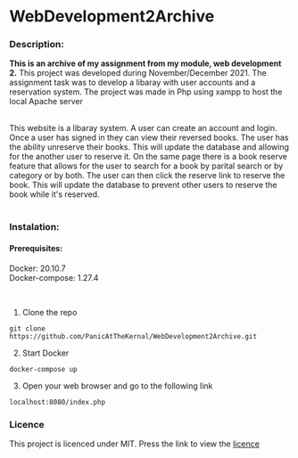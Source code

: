 # WebDevelopment2Archive

### Description:
**This is an archive of my assignment from my module, web development 2.** This project was developed during November/December 2021. The assignment task was to develop a libaray with user accounts and a reservation system. The project was made in Php using xampp to host the local Apache server <br> <br>

This website is a libaray system. A user can create an account and login. 
Once a user has signed in they can view their reversed books. The user has the ability unreserve their books. This will update the database and allowing for the another user to reserve it. On the same page there is a book reserve feature that allows for the user to search for a book by parital search or by category or by both. The user can then click the reserve link to reserve the book. This will update the database to prevent other users to reserve the book while it's reserved. 
<br>
<br>
### Instalation:
#### Prerequisites: 
Docker: 20.10.7 <br>
Docker-compose: 1.27.4

<br>

1. Clone the repo
```
git clone https://github.com/PanicAtTheKernal/WebDevelopment2Archive.git
```
2. Start Docker
```
docker-compose up
```
3. Open your web browser and go to the following link
```
localhost:8080/index.php
```
### Licence
This project is licenced under MIT. Press the link to view the [licence](https://github.com/PanicAtTheKernal/WebDevelopment2Archive/blob/main/LICENCE)
